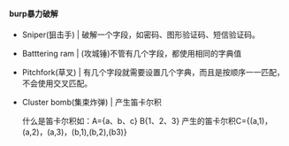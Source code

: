 #### burp暴力破解

+ Sniper(狙击手) | 破解一个字段，如密码、图形验证码、短信验证码。

+ Batttering ram | (攻城锤)不管有几个字段，都使用相同的字典值

+ Pitchfork(草叉) | 有几个字段就需要设置几个字典，而且是按顺序一一匹配，不会使用交叉匹配。

+ Cluster bomb(集束炸弹) | 产生笛卡尔积

  什么是笛卡尔积如：A={a、b、c} 	B{1、2、3}	产生的笛卡尔积C={(a,1)，(a,2)，(a,3)，(b,1),(b,2),(b3)}

  
